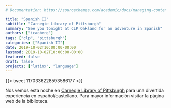 ```yaml
---
# Documentation: https://sourcethemes.com/academic/docs/managing-content/

title: "Spanish II"
subtitle: "Carnegie Library of Pittsburgh"
summary: "See you tonight at CLP Oakland for an adventure in Spanish"
authors: ["icaoberg"]
tags: ["clp", "pittsburgh"]
categories: ["Spanish II"]
date: 2019-10-02T10:00:00-00:00
lastmod: 2019-10-02T10:00:00-00:00
featured: false
draft: false
projects: ["latinx", "language"]
---
```


{{< tweet 1170336228593586177 >}}

Nos vemos esta noche en [Carnegie Library of Pittsburgh](https://www.carnegielibrary.org/) para una divertida experiencia en español/castellano. Para mayor información visitar la página web de la biblioteca.
